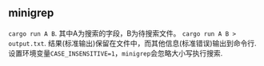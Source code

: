 ## minigrep

 `cargo run A B`.
 其中A为搜索的字段，B为待搜索文件。
 `cargo run A B > output.txt`.
 结果(标准输出)保留在文件中，而其他信息(标准错误)输出到命令行.
 设置环境变量`CASE_INSENSITIVE=1`，`minigrep`会忽略大小写执行搜索.
